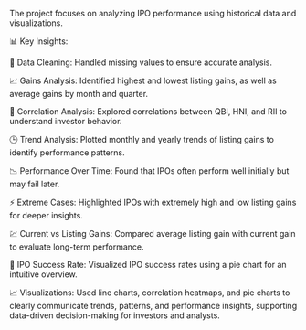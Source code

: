 The project focuses on analyzing IPO performance using historical data and visualizations.

📊 Key Insights:

🧹 Data Cleaning: Handled missing values to ensure accurate analysis.

📈 Gains Analysis: Identified highest and lowest listing gains, as well as average gains by month and quarter.

🔗 Correlation Analysis: Explored correlations between QBI, HNI, and RII to understand investor behavior.

🕒 Trend Analysis: Plotted monthly and yearly trends of listing gains to identify performance patterns.

📉 Performance Over Time: Found that IPOs often perform well initially but may fail later.

⚡ Extreme Cases: Highlighted IPOs with extremely high and low listing gains for deeper insights.

💹 Current vs Listing Gains: Compared average listing gain with current gain to evaluate long-term performance.

🥧 IPO Success Rate: Visualized IPO success rates using a pie chart for an intuitive overview.

📈 Visualizations:
Used line charts, correlation heatmaps, and pie charts to clearly communicate trends, patterns, and performance insights, supporting data-driven decision-making for investors and analysts.
